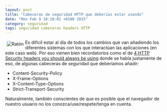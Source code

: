 ```yaml
---
layout: post
title: "Cabeceras de seguridad HTTP que deberías estar usando"
date: "Mon Feb 9 18:10:01 +0100 2015"
category: seguridad
tags: seguridad cabeceras headers HTTP
---
```




<a href="https://www.flickr.com/photos/fernand0/2841206310/" title="Ratón"><img src="https://farm4.staticflickr.com/3045/2841206310_deaa788e5e_m.jpg" widhth="240"  alt="Ratón" style="float:left; margin:5px"></a>

Es difícil estar al día de todos los cambios que van añadiendo los diferentes sistemas con los que interactúan las aplicaciones (en este caso web). Por eso vienen bien recordatorios como el de [4 HTTP Security headers you should always be using](http://www.ibuildings.com/blog/2013/03/4-http-security-headers-you-should-always-be-using) donde se habla justamente de eso, de algunas cabeceras de seguridad que deberíamos añadir:

* Content-Security-Policy
* X-Frame-Options
* X-Content-Type-Options
* Strict-Transport-Security

Naturalmente, también conscientes de que es posible que el navegador de nuestro usuario no los conozca/use/respete/tenga en cuenta.
